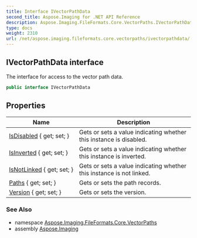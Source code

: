 ```yaml
---
title: Interface IVectorPathData
second_title: Aspose.Imaging for .NET API Reference
description: Aspose.Imaging.FileFormats.Core.VectorPaths.IVectorPathData interface. The interface for access to the vector path data
type: docs
weight: 2310
url: /net/aspose.imaging.fileformats.core.vectorpaths/ivectorpathdata/
---
```

## IVectorPathData interface

The interface for access to the vector path data.

```csharp
public interface IVectorPathData
```

## Properties

| Name | Description |
| --- | --- |
| [IsDisabled](../../aspose.imaging.fileformats.core.vectorpaths/ivectorpathdata/isdisabled/) { get; set; } | Gets or sets a value indicating whether this instance is disabled. |
| [IsInverted](../../aspose.imaging.fileformats.core.vectorpaths/ivectorpathdata/isinverted/) { get; set; } | Gets or sets a value indicating whether this instance is inverted. |
| [IsNotLinked](../../aspose.imaging.fileformats.core.vectorpaths/ivectorpathdata/isnotlinked/) { get; set; } | Gets or sets a value indicating whether this instance is not linked. |
| [Paths](../../aspose.imaging.fileformats.core.vectorpaths/ivectorpathdata/paths/) { get; set; } | Gets or sets the path records. |
| [Version](../../aspose.imaging.fileformats.core.vectorpaths/ivectorpathdata/version/) { get; set; } | Gets or sets the version. |

### See Also

* namespace [Aspose.Imaging.FileFormats.Core.VectorPaths](../../aspose.imaging.fileformats.core.vectorpaths/)
* assembly [Aspose.Imaging](../../)


